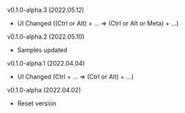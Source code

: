v0.1.0-alpha.3 (2022.05.12)
- UI Changed ((Ctrl or Alt) + ... => (Ctrl or Alt or Meta) + ...)

v0.1.0-alpha.2 (2022.05.10)
- Samples updated

v0.1.0-alpha.1 (2022.04.04)
- UI Changed (Ctrl + ... => (Ctrl or Alt) + ...)

v0.1.0-alpha (2022.04.02)
- Reset version
